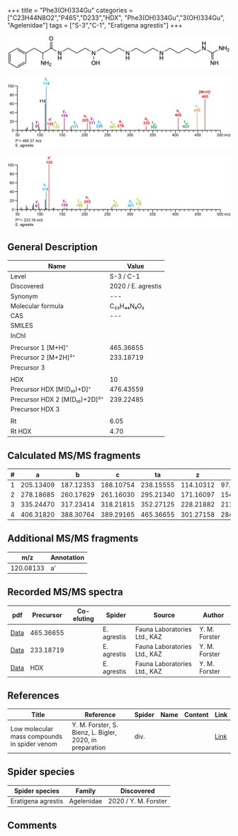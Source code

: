 +++
title = "Phe3(OH)334Gu"
categories = ["C23H44N8O2","P465","D233","HDX",
"Phe3(OH)334Gu","3(OH)334Gu",
"Agelenidae"]
tags = ["S-3","C-1",
"Eratigena agrestis"]
+++

![](/img/Phe3(OH)334Gu.png)

![](/img_MSMS/465_Phe3(OH)334Gu_Ea.png?classes=border)

![](/img_MSMS/465_Phe3(OH)334Gu_Ea_2.png?classes=border)

## General Description

| Name                       | Value              |
|----------------------------|--------------------|
| Level                      | S-3 / C-1          |
| Discovered                 | 2020 / E. agrestis |
| Synonym                    | ---                |
| Molecular formula          | C₂₃H₄₄N₈O₂                   |
| CAS                        | ---                |
| SMILES |   |
| InChI  |   |
|                            |                    |
| Precursor 1 [M+H]⁺         | 465.36655                   |
| Precursor 2 [M+2H]²⁺       | 233.18719                   |
| Precursor 3                |                    |
|                            |                    |
| HDX                        | 10                   |
| Precursor HDX   [M(D₁₀)+D]⁺   | 476.43559                   |
| Precursor HDX 2 [M(D₁₀)+2D]²⁺ | 239.22485                   |
| Precursor HDX 3            |                    |
|                            |                    |
| Rt                         | 6.05                   |
| Rt HDX                     | 4.70                   |

## Calculated MS/MS fragments

| # | a         | b         | c         | ta        | z         | y         | tz        |
|---|-----------|-----------|-----------|-----------|-----------|-----------|-----------|
| 1 | 205.13409 | 187.12353 | 188.10754 | 238.15555 | 114.10312 | 97.07657 | 131.12967 |
| 2 | 278.18685 | 260.17629 | 261.16030 | 295.21340 | 171.16097 | 154.13442 | 188.18752 |
| 3 | 335.24470 | 317.23414 | 318.21815 | 352.27125 | 228.21882 | 211.19227 | 261.24028 |
| 4 | 406.31820 | 388.30764 | 389.29165 | 465.36655 | 301.27158 | 284.24503 | 318.29813 |

## Additional MS/MS fragments

| m/z | Annotation |
|-----|------------|
| 120.08133    | a'           |

## Recorded MS/MS spectra

| pdf                                             | Precursor | Co-eluting | Spider      | Source                       | Author        |
|-------------------------------------------------|-----------|------------|-------------|------------------------------|---------------|
| [Data](/pdf/E-agrestis/465_Phe3(OH)334Gu_Ea.pdf)   | 465.36655 |            | E. agrestis | Fauna Laboratories Ltd., KAZ | Y. M. Forster |
| [Data](/pdf/E-agrestis/465_Phe3(OH)334Gu_Ea_2.pdf)   | 233.18719 |            | E. agrestis | Fauna Laboratories Ltd., KAZ | Y. M. Forster |
| [Data](/pdf/E-agrestis/465_Phe3(OH)334Gu_Ea_HDX.pdf)   | HDX |            | E. agrestis | Fauna Laboratories Ltd., KAZ | Y. M. Forster |

## References

| Title | Reference | Spider | Name | Content | Link |
|-------|-----------|--------|------|---------|------|
| Low molecular mass compounds in spider venom      | Y. M. Forster, S. Bienz, L. Bigler, 2020, in preparation          | div.       |   |   | [Link](unknown) |

## Spider species

| Spider species     | Family     | Discovered           |
|--------------------|------------|----------------------|
| Eratigena agrestis | Agelenidae | 2020 / Y. M. Forster |

## Comments